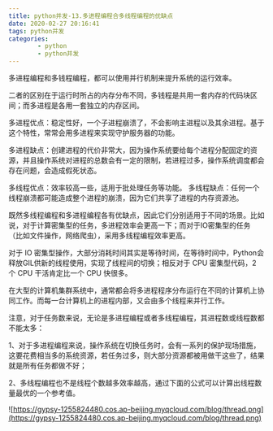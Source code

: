 ```yaml
---
title: python并发-13.多进程编程合多线程编程的优缺点
date: 2020-02-27 20:16:41
tags: python并发
categories:
        - python
        - python并发
---
```


多进程编程和多钱程编程，都可以使用并行机制来提升系统的运行效率。

二者的区别在于运行时所占的内存分布不同，多钱程是共用一套内存的代码块区间；而多进程是各用一套独立的内存区间。

多进程优点：稳定性好，一个子进程崩溃了，不会影响主进程以及其余进程。基于这个特性，常常会用多进程来实现守护服务器的功能。

多进程缺点：创建进程的代价非常大，因为操作系统要给每个进程分配固定的资源，并且操作系统对进程的总数会有一定的限制，若进程过多，操作系统调度都会存在问题，会造成假死状态。

多线程优点：效率较高一些，适用于批处理任务等功能。
多线程缺点：任何一个线程崩溃都可能造成整个进程的崩溃，因为它们共享了进程的内存资源池。

既然多线程编程和多进程编程各有优缺点，因此它们分别适用于不同的场景。比如说，对于计算密集型的任务，多进程效率会更高一下；而对于IO密集型的任务（比如文件操作，网络爬虫），采用多线程编程效率更高。

对于 IO 密集型操作，大部分消耗时间其实是等待时间，在等待时间中，Python会释放GIL供新的线程使用，实现了线程间的切换；相反对于 CPU 密集型代码，2 个 CPU 干活肯定比一个 CPU 快很多。

在大型的计算机集群系统中，通常都会将多进程程序分布运行在不同的计算机上协同工作。而每一台计算机上的进程内部，又会由多个线程来并行工作。

注意，对于任务数来说，无论是多进程编程或者多线程编程，其进程数或线程数都不能太多：

1、对于多进程编程来说，操作系统在切换任务时，会有一系列的保护现场措施，这要花费相当多的系统资源，若任务过多，则大部分资源都被用做干这些了，结果就是所有任务都做不好；

2、多线程编程也不是线程个数越多效率越高，通过下面的公式可以计算出线程数量最优的一个参考值。

![https://gypsy-1255824480.cos.ap-beijing.myqcloud.com/blog/thread.png](https://gypsy-1255824480.cos.ap-beijing.myqcloud.com/blog/thread.png)